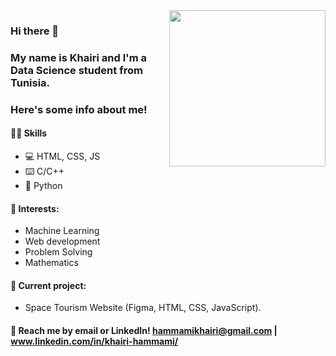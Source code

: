 <img align='right' src='https://user-images.githubusercontent.com/5713670/87202985-820dcb80-c2b6-11ea-9f56-7ec461c497c3.gif' width='250'>
                                                                                                                                  

### Hi there 👋
### My name is Khairi and I'm a Data Science student from Tunisia. 
### Here's some info about me!


#### 👨‍💻 Skills
* 💻 HTML, CSS, JS
* ⌨️ C/C++
* 🐍 Python

#### 🌱 Interests:
* Machine Learning
* Web development
* Problem Solving
* Mathematics

#### 🔭 Current project: 
- Space Tourism Website (Figma, HTML, CSS, JavaScript).

#### 💬 Reach me by email or LinkedIn!  hammamikhairi@gmail.com | www.linkedin.com/in/khairi-hammami/


<!--
Hiiiiiiiiiiiiiiiiiiiiiiiii :)
-->
